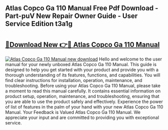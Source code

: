 ## Atlas Copco Ga 110 Manual Free Pdf Download - Part-puV New Repair Owner Guide - User Service Edition t3a1g

# <h2><a href="http://bc40536.oget.top/?id=Atlas+Copco+Ga+110+Manual">🔗Download New 👉🔴 Atlas Copco Ga 110 Manual</a></h2>

[![Atlas Copco Ga 110 Manual new download](https://i.imgur.com/5g1atiW.png)](http://bc40536.oget.top/?id=Atlas+Copco+Ga+110+Manual)
Hello and welcome to the user manual for your newly unboxed Atlas Copco Ga 110 Manual. This guide is designed to help you get started with your product and provide you with a thorough understanding of its features, functions, and capabilities. You will find clear instructions for installation, operation, maintenance, and troubleshooting. Before using your Atlas Copco Ga 110 Manual, please take a moment to read this manual carefully. It contains essential information on product setup, operation, maintenance, and troubleshooting, ensuring that you are able to use the product safely and effectively. Experience the power of list of features in the palm of your hand with your new Atlas Copco Ga 110 Manual. Your Feedback is Valued Atlas Copco Ga 110 Manual. We appreciate your input and are committed to providing you with exceptional service.
